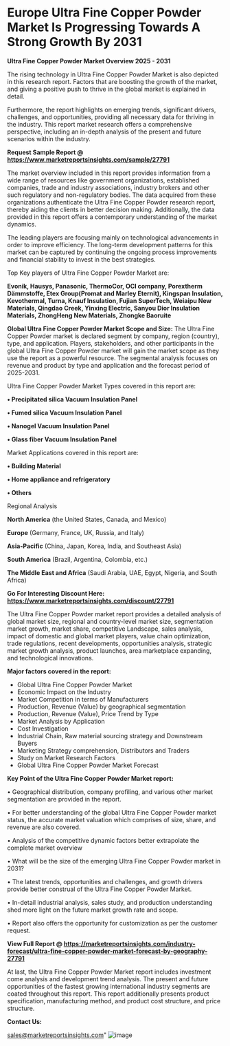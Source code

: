 # Europe Ultra Fine Copper Powder Market Is Progressing Towards A Strong Growth By 2031

<Strong> Ultra Fine Copper Powder Market Overview 2025 - 2031</strong>

The rising technology in Ultra Fine Copper Powder Market is also depicted in this research report. Factors that are boosting the growth of the market, and giving a positive push to thrive in the global market is explained in detail.

Furthermore, the report highlights on emerging trends, significant drivers, challenges, and opportunities, providing all necessary data for thriving in the industry. This report market research offers a comprehensive perspective, including an in-depth analysis of the present and future scenarios within the industry.

<strong>Request Sample Report @ <a href=https://www.marketreportsinsights.com/sample/27791>https://www.marketreportsinsights.com/sample/27791</a></strong>

The market overview included in this report provides information from a wide range of resources like government organizations, established companies, trade and industry associations, industry brokers and other such regulatory and non-regulatory bodies. The data acquired from these organizations authenticate the Ultra Fine Copper Powder research report, thereby aiding the clients in better decision making. Additionally, the data provided in this report offers a contemporary understanding of the market dynamics.

The leading players are focusing mainly on technological advancements in order to improve efficiency. The long-term development patterns for this market can be captured by continuing the ongoing process improvements and financial stability to invest in the best strategies.

Top Key players of Ultra Fine Copper Powder Market are:

<strong>Evonik, Hausys, Panasonic, ThermoCor, OCI company, Porextherm Dämmstoffe, Etex Group(Promat and Marley Eternit), Kingspan Insulation, Kevothermal, Turna, Knauf Insulation, Fujian SuperTech, Weiaipu New Materials, Qingdao Creek, Yinxing Electric, Sanyou Dior Insulation Materials, ZhongHeng New Materials, Zhongke Baoruite</strong>

<strong><b>Global Ultra Fine Copper Powder Market Scope and Size:</b></strong>
The Ultra Fine Copper Powder market is declared segment by company, region (country), type, and application. Players, stakeholders, and other participants in the global Ultra Fine Copper Powder market will gain the market scope as they use the report as a powerful resource. The segmental analysis focuses on revenue and product by type and application and the forecast period of 2025-2031.

Ultra Fine Copper Powder Market Types covered in this report are:

<strong>• Precipitated silica Vacuum Insulation Panel

• Fumed silica Vacuum Insulation Panel

• Nanogel Vacuum Insulation Panel

• Glass fiber Vacuum Insulation Panel</strong>

Market Applications covered in this report are:

<strong>• Building Material

• Home appliance and refrigeratory

• Others</strong> 

Regional Analysis

<strong>North America</strong> (the United States, Canada, and Mexico)

<strong>Europe</strong> (Germany, France, UK, Russia, and Italy)

<strong>Asia-Pacific</strong> (China, Japan, Korea, India, and Southeast Asia)

<strong>South America</strong> (Brazil, Argentina, Colombia, etc.)

<strong>The Middle East and Africa</strong> (Saudi Arabia, UAE, Egypt, Nigeria, and South Africa)

<strong>Go For Interesting Discount Here: <a href=https://www.marketreportsinsights.com/discount/27791>https://www.marketreportsinsights.com/discount/27791</a></strong>

The Ultra Fine Copper Powder market report provides a detailed analysis of global market size, regional and country-level market size, segmentation market growth, market share, competitive Landscape, sales analysis, impact of domestic and global market players, value chain optimization, trade regulations, recent developments, opportunities analysis, strategic market growth analysis, product launches, area marketplace expanding, and technological innovations.

<strong><b>Major factors covered in the report:</b></strong>
<ul>
  <li>Global Ultra Fine Copper Powder Market </li>
  <li>Economic Impact on the Industry</li>
  <li>Market Competition in terms of Manufacturers</li>
  <li>Production, Revenue (Value) by geographical segmentation</li>
  <li>Production, Revenue (Value), Price Trend by Type</li>
  <li>Market Analysis by Application</li>
  <li>Cost Investigation</li>
  <li>Industrial Chain, Raw material sourcing strategy and Downstream Buyers</li>
  <li>Marketing Strategy comprehension, Distributors and Traders</li>
  <li>Study on Market Research Factors</li>
  <li>Global Ultra Fine Copper Powder Market Forecast</li>
</ul>

<strong><b>Key Point of the Ultra Fine Copper Powder Market report:</b></strong>

• Geographical distribution, company profiling, and various other market segmentation are provided in the report.

• For better understanding of the global Ultra Fine Copper Powder market status, the accurate market valuation which comprises of size, share, and revenue are also covered.

• Analysis of the competitive dynamic factors better extrapolate the complete market overview

• What will be the size of the emerging Ultra Fine Copper Powder market in 2031?

• The latest trends, opportunities and challenges, and growth drivers provide better construal of the Ultra Fine Copper Powder Market.

• In-detail industrial analysis, sales study, and production understanding shed more light on the future market growth rate and scope.

• Report also offers the opportunity for customization as per the customer request.

<strong><b>View Full Report @ <a href=https://marketreportsinsights.com/industry-forecast/ultra-fine-copper-powder-market-forecast-by-geography-27791>https://marketreportsinsights.com/industry-forecast/ultra-fine-copper-powder-market-forecast-by-geography-27791</a></b></strong>


At last, the Ultra Fine Copper Powder Market report includes investment come analysis and development trend analysis. The present and future opportunities of the fastest growing international industry segments are coated throughout this report. This report additionally presents product specification, manufacturing method, and product cost structure, and price structure.

<strong>Contact Us:</strong>

sales@marketreportsinsights.com"
![image](https://github.com/user-attachments/assets/996708be-33d0-4a21-aa22-9567f8a446c0)
